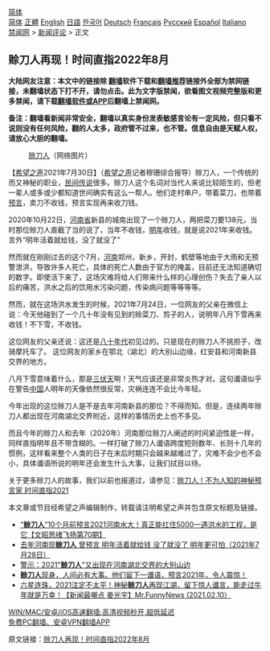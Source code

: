  <!-- 面包屑导航 --> <div class="breadcrumb"><!-- GTranslate: https://gtranslate.io/ -->  <div class="switcher notranslate">  <div class="selected">  <a href="#" onclick="return false;"> 简体</a>  </div>  <div class="option">  <a href="https://www.bannedbook.org" onclick="doGTranslate('zh-CN|zh-CN');jQuery('div.switcher div.selected a').html(jQuery(this).html());return false;" title="简体中文" class="nturl selected"> 简体</a>  <a href="https://www.bannedbook.org/zh-tw/" onclick="doGTranslate('zh-CN|zh-TW');jQuery('div.switcher div.selected a').html(jQuery(this).html());return false;" title="繁體中文" class="nturl"> 正體</a>  <a href="https://www.bannedbook.org/en/" onclick="doGTranslate('zh-CN|en');jQuery('div.switcher div.selected a').html(jQuery(this).html());return false;" title="English" class="nturl"> English</a>  <a href="https://www.bannedbook.org/ja/" onclick="doGTranslate('zh-CN|ja');jQuery('div.switcher div.selected a').html(jQuery(this).html());return false;" title="日本語" class="nturl"> 日語</a>  <a href="https://www.bannedbook.org/ko/" onclick="doGTranslate('zh-CN|ko');jQuery('div.switcher div.selected a').html(jQuery(this).html());return false;" title="한국어" class="nturl"> 한국어</a>  <a href="https://www.bannedbook.org/de/" onclick="doGTranslate('zh-CN|de');jQuery('div.switcher div.selected a').html(jQuery(this).html());return false;" title="Deutsch" class="nturl"> Deutsch</a>  <a href="https://www.bannedbook.org/fr/" onclick="doGTranslate('zh-CN|fr');jQuery('div.switcher div.selected a').html(jQuery(this).html());return false;" title="Français" class="nturl"> Français</a>  <a href="https://www.bannedbook.org/ru/" onclick="doGTranslate('zh-CN|ru');jQuery('div.switcher div.selected a').html(jQuery(this).html());return false;" title="Русский" class="nturl"> Русский</a>  <a href="https://www.bannedbook.org/es/" onclick="doGTranslate('zh-CN|es');jQuery('div.switcher div.selected a').html(jQuery(this).html());return false;" title="Español" class="nturl"> Español</a>  <a href="https://www.bannedbook.org/it/" onclick="doGTranslate('zh-CN|it');jQuery('div.switcher div.selected a').html(jQuery(this).html());return false;" title="Italiano" class="nturl"> Italiano</a>  </div>  </div>      <div class='breadcrumb-sub'><!-- Breadcrumb NavXT 6.3.0 --> <a href="https://www.bannedbook.org/" class="home">禁闻网</a> &gt; <a href="https://www.bannedbook.org/bnews/comments/" class="category">新闻评论</a> &gt; 正文</div></div><h2>赊刀人再现！时间直指2022年8月</h2> <p class="notice"><b>大陆网友注意：本文中的链接除 <a href="https://github.com/bannedbook/fanqiang" >翻墙</a>软件下载和<a href="https://github.com/killgcd/justmysocks/blob/master/README.md">翻墙推荐</a>链接外全部为禁网链接，未翻墙状态下打不开，请勿点击。此为文字版禁闻，欲看图文视频完整版和更多禁闻，请下载<a href="https://github.com/bannedbook/fanqiang">翻墙软件或APP</a>后翻墙上禁闻网。</p><p>备注：翻墙看新闻非常安全，翻墙以真实身份发表敏感言论有一定风险，但只看不说则没有任何风险，翻的人太多，政府管不过来，也不管。信息自由是天赋人权，请放心大胆的翻墙。</b></p>  <div class="entry"> <figure><figcaption><a href="https://www.bannedbook.org/bnews/tag/%e8%b5%8a%e5%88%80%e4%ba%ba/" class="st_tag internal_tag" rel="tag" title="标签 赊刀人 下的日志">赊刀人</a>（网络图片）</figcaption></figure> <p>【<span class='wp_keywordlink_affiliate'><a href="https://www.soundofhope.org" title="希望之声" target="_blank">希望之声</a></span>2021年7月30日】（<a href="https://www.bannedbook.org/bnews/tag/%e5%b8%8c%e6%9c%9b%e4%b9%8b%e5%a3%b0/" class="st_tag internal_tag" rel="tag" title="标签 希望之声 下的日志">希望之声</a>记者穆珊综合报导）赊刀人，一个传统的而又神秘的职业，<span class='wp_keywordlink'><a href="https://www.bannedbook.org/forum2/topic1601.html" title="正见网《民间传说》" target="_blank">民间传说</a></span>很多。赊刀人这个名词对当代人来说比较陌生的，但老一辈人或多或少都知道世间确实有这么一帮人。他们走村串户，带着菜刀，也带着<span class='wp_keywordlink'><a href="https://www.bannedbook.org/forum5/" title="预言玄学禁书下载" rel="nofollow">预言</a></span>，卖刀不收钱，预言实现再来收刀钱。</p> <p>2020年10月22日，<a href="https://www.bannedbook.org/bnews/tag/%e6%b2%b3%e5%8d%97%e7%9c%81/" class="st_tag internal_tag" rel="tag" title="标签 河南省 下的日志">河南省</a>新县的城南出现了一个赊刀人，两把菜刀要138元，当时那位赊刀人直截了当的说了，当年不收钱，<a href="https://www.bannedbook.org/bnews/tag/%E6%98%8E%E5%B9%B4/" class="st_tag internal_tag" rel="tag" title="标签 明年 下的日志">明年</a>收钱，就是说2021年来收钱。言外“明年活着就给钱，没了就没了”</p> <p>然而就在刚刚过去的这个7月，<a href="https://www.bannedbook.org/bnews/tag/%e6%b2%b3%e5%8d%97/" class="st_tag internal_tag" rel="tag" title="标签 河南 下的日志">河南</a>郑州，新乡，开封，鹤壁等地由于大雨和无预警泄洪，导致许多人死亡，具体的死亡人数由于官方的掩盖，目前还无法知道确切的数字。即使活下来了，这场灾难将给人们带来什么样的心理创伤？失去了亲人以后的痛苦，洪水之后的饮用水污染问题，传染病问题等等等等。</p>  <p>然而，就在这场洪水发生的时候，2021年7月24日，一位网友的父亲在微信上说：今天他碰到了一个几十年没有见到的赊菜刀、剪子的人，说明年八月下雪再来收钱！不下雪，不收钱。</p> <p>这位网友的父亲还说：这还是<span class='wp_keywordlink'><a href="https://www.bannedbook.org/forum2/topic939.html" title="《八十年代访谈录》" target="_blank">八十年代</a></span>初见过的。只是现在的赊刀人不挑担子，改骑摩托车了。 这位网友的家乡在鄂北（湖北）的大别山边缘，红安县和河南新县交界的地方。</p> <p>八月下雪意味着什么，那是<a href="https://www.bannedbook.org/bnews/tag/%e4%b8%89%e4%bc%8f%e5%a4%a9/" class="st_tag internal_tag" rel="tag" title="标签 三伏天 下的日志">三伏天</a>啊！天气应该还是非常炎热才对。这句谶语似乎在警告<span class='wp_keywordlink_affiliate'><a href="https://www.bannedbook.org/" title="中国" target="_blank">中国</a></span>人明年的天像依然很反常，灾祸连连不会比今年轻。</p>  <p>今年出现的这位赊刀人是不是去年河南新县的那位？不得而知。但是，连续两年赊刀人都出现在河南湖北交界附近，这样的事情历史上也不多见。</p> <p>而且今年的赊刀人和去年（2020年）河南那位赊刀人阐述的时间紧迫性是一样，同样直指明年且不带含糊的。一样打破了赊刀人谶语跨度短则数年、长则十几年的惯例，这样看来整个人类的日子在末后时期只会越来越难过了，灾难不会少也不会小，具体谶语所说的明年还会发生什么大事，让我们拭目以待。</p> <p>关于更多赊刀人的故事，我们以前也报道过，请参见：<a href="https://www.soundofhope.org/post/451576">赊刀人！不为人知的神秘预言家 时间直指2021</a></p>  <p>本文章或节目经希望之声编辑制作，转载请注明希望之声并包含原文标题及链接。 </p> <ul class='op-related-articles' title='相关阅读'> <li><a href='https://www.bannedbook.org/bnews/bannedvideo/20210730/1596878.html' target='_blank'>“<b>赊刀人</b>”10个月前预言2021河南水大！真正能扛住5000一遇洪水的工程，是它【文昭思绪飞扬第70期】</a></li> <li><a href='https://www.bannedbook.org/bnews/bannedvideo/20210728/1595796.html' target='_blank'>去年河南现<b>赊刀人</b> 曾预言 明年活着就给钱 没了就没了 明年更可怕（2021年7月28日）</a></li> <li><a href='https://www.bannedbook.org/bnews/cbnews/20210727/1595077.html' target='_blank'>警示：2021&quot;<b>赊刀人</b>&quot;又出现在河南湖北交界的大别山边</a></li> <li><a href='https://www.bannedbook.org/bnews/comments/20210628/1576143.html' target='_blank'><b>赊刀人</b>现身，人间必有大事。他们留下一谶语，预言2021年，令人震惊！</a></li> <li><a href='https://www.bannedbook.org/bnews/bannedvideo/20210211/1485487.html' target='_blank'>六星连珠，2021注定不太平！神秘<b>赊刀人</b>再现江湖，留下惊人谶言，能走过牛年就是万幸！【新闻最嘲点 姜光宇】Mr.FunnyNews (2021.02.10）‬</a></li> </ul> <p class="texttj"> <a href="https://github.com/bannedbook/fanqiang/wiki/V2ray%E6%9C%BA%E5%9C%BA" target="_blank">WIN/MAC/安卓/iOS高速翻墙:高清视频秒开,超低延迟</a><br/> <a href="https://github.com/bannedbook/fanqiang/wiki/%E7%A6%81%E9%97%BB%E7%BD%91%E5%AE%89%E5%8D%93%E7%BF%BB%E5%A2%99%E6%96%B0%E9%97%BBAPP" target="_blank">免费PC翻墙、安卓VPN翻墙APP</a></p><p>原文链接：<a class="src_link"  href="https://www.soundofhope.org/post/530801" target="_blank">赊刀人再现！时间直指2022年8月</a></p> <a name='sharetosocial'></a>  <div style="margin-bottom:5px;padding-bottom:5px;clear:both"> <div id="archive-pix-1" class="banner-ads"> <!-- AuctionX Display platform tag START --> <div id="26318x728x90x621x_ADSLOT2" clicktrack="%%CLICK_URL_ESC%%"></div> <!-- AuctionX Display platform tag END --> </div> <div id="archive-pix-2" class="banner-ads"> <!-- AuctionX Display platform tag START --> <div id="26315x300x250x621x_ADSLOT2" clicktrack="%%CLICK_URL_ESC%%"></div> <!-- AuctionX Display platform tag END --> </div> </div>  <div id="archive-pix-1" class="banner-ads"> <!-- AuctionX Display platform tag START --> <div id="26318x728x90x621x_ADSLOT3" clicktrack="%%CLICK_URL_ESC%%"></div> <!-- AuctionX Display platform tag END --> </div> </div><!--END ENTRY--> 